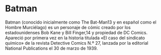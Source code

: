 # Batman

Batman (conocido inicialmente como The Bat-Man13​ y en español como el Hombre Murciélago) es un personaje de cómic creado por los estadounidenses Bob Kane y Bill Finger,14​ y propiedad de DC Comics. Apareció por primera vez en la historia titulada «El caso del sindicato químico» de la revista Detective Comics N.º 27, lanzada por la editorial National Publications el 30 de marzo de 1939.

